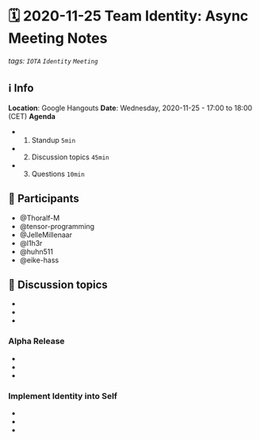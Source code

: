 # 🗓️ 2020-11-25 Team Identity: Async Meeting Notes
###### tags: `IOTA` `Identity` `Meeting`

## ℹ️ Info
**Location**: Google Hangouts
**Date**: Wednesday, 2020-11-25 - 17:00 to 18:00 (CET) 
**Agenda**
- 1. Standup `5min`
- 2. Discussion topics `45min`
- 3. Questions `10min`

## 👥 Participants
- @Thoralf-M
- @tensor-programming
- @JelleMillenaar
- @l1h3r
- @huhn511
- @eike-hass

## 💬 Discussion topics
- 
- 
- 

### Alpha Release
- 
- 
- 

### Implement Identity into Self 
-  
-  
-  

